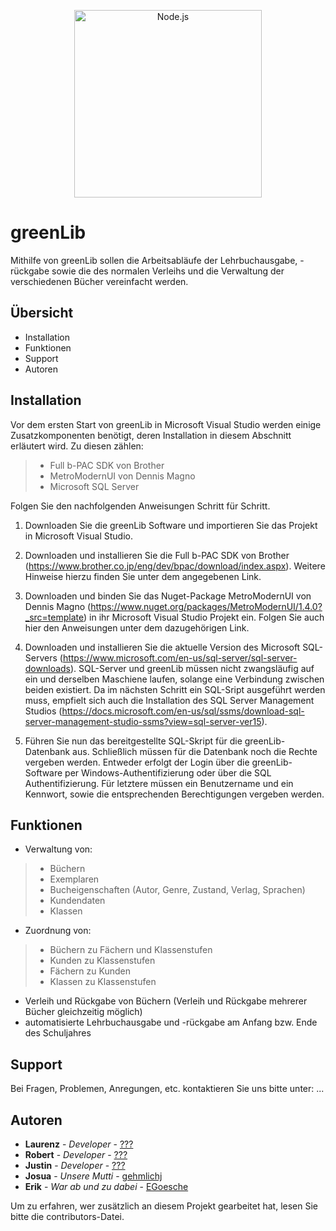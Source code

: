 <!--lint disable no-literal-urls-->
<p align="center">
  <a href="https://nodejs.org/">
    <img
      alt="Node.js"
      src="https://github.com/gehmlichj/greenLib/blob/master/icon.svg"
      width="300"
    />
  </a>
</p>

# greenLib
Mithilfe von greenLib sollen die Arbeitsabläufe der Lehrbuchausgabe, -rückgabe sowie die des normalen Verleihs und die Verwaltung der verschiedenen Bücher vereinfacht werden.

Übersicht
---------------------
 * Installation
 * Funktionen
 * Support
 * Autoren
 
 Installation
------------
Vor dem ersten Start von greenLib in Microsoft Visual Studio werden einige Zusatzkomponenten benötigt, deren Installation in diesem Abschnitt erläutert wird. Zu diesen zählen:
> * Full b-PAC SDK von Brother
> * MetroModernUI von Dennis Magno
> * Microsoft SQL Server

Folgen Sie den nachfolgenden Anweisungen Schritt für Schritt.

1. Downloaden Sie die greenLib Software und importieren Sie das Projekt in Microsoft Visual Studio.

2. Downloaden und installieren Sie die Full b-PAC SDK von Brother (https://www.brother.co.jp/eng/dev/bpac/download/index.aspx). Weitere Hinweise hierzu finden Sie unter dem angegebenen Link.

3. Downloaden und binden Sie das Nuget-Package MetroModernUI von Dennis Magno (https://www.nuget.org/packages/MetroModernUI/1.4.0?_src=template) in ihr Microsoft Visual Studio Projekt ein. Folgen Sie auch hier den Anweisungen unter dem dazugehörigen Link.

4. Downloaden und installieren Sie die aktuelle Version des Microsoft SQL-Servers (https://www.microsoft.com/en-us/sql-server/sql-server-downloads). SQL-Server und greenLib müssen nicht zwangsläufig auf ein und derselben Maschiene laufen, solange eine Verbindung zwischen beiden existiert. Da im nächsten Schritt ein SQL-Sript ausgeführt werden muss, empfielt sich auch die Installation des SQL Server Management Studios (https://docs.microsoft.com/en-us/sql/ssms/download-sql-server-management-studio-ssms?view=sql-server-ver15).

5. Führen Sie nun das bereitgestellte SQL-Skript für die greenLib-Datenbank aus. Schließlich müssen für die Datenbank noch die Rechte vergeben werden. Entweder erfolgt der Login über die greenLib-Software per Windows-Authentifizierung oder über die SQL Authentifizierung. Für letztere müssen ein Benutzername und ein Kennwort, sowie die entsprechenden Berechtigungen vergeben werden.

 Funktionen
------------
* Verwaltung von:
 >* Büchern
 >* Exemplaren
 >* Bucheigenschaften (Autor, Genre, Zustand, Verlag, Sprachen)
 >* Kundendaten
 >* Klassen
* Zuordnung von:
 >* Büchern zu Fächern und Klassenstufen
 >* Kunden zu Klassenstufen
 >* Fächern zu Kunden
 >* Klassen zu Klassenstufen
* Verleih und Rückgabe von Büchern (Verleih und Rückgabe mehrerer Bücher gleichzeitig möglich)
* automatisierte Lehrbuchausgabe und -rückgabe am Anfang bzw. Ende des Schuljahres

 Support
------------
Bei Fragen, Problemen, Anregungen, etc. kontaktieren Sie uns bitte unter: ... 

 Autoren
------------
* **Laurenz** - *Developer* - [???](https://github.com/??)
* **Robert** - *Developer* - [???](https://github.com/??)
* **Justin** - *Developer* - [???](https://github.com/??)
* **Josua** - *Unsere Mutti* - [gehmlichj](https://github.com/gehmlichj)
* **Erik** - *War ab und zu dabei* - [EGoesche](https://github.com/EGoesche)

Um zu erfahren, wer zusätzlich an diesem Projekt gearbeitet hat, lesen Sie bitte die contributors-Datei.

